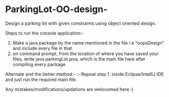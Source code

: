 # ParkingLot-OO-design-
Design a parking lot with given constraints using object oriented design.

Steps to run the console application:-

  1. Make a java package by the name mentioned in the file i.e "oopsDesign" and include every file in that.
  2. on command prompt, from the location of where you have saved your files, write java parkingLot.java, which is the main file here after compiling every package.
  
Alternate and the better method:-
 :- Repeat step 1. inside Eclipse/IntelliJ IDE and just run the required main file.
 
 
Any mistakes/modifications/updations are welocomed here :)
